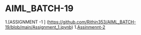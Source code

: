 # AIML_BATCH-19
1.[ASSIGNMENT -1 ] (https://github.com/Rithin353/AIML_BATCH-19/blob/main/Assignment_1.ipynb)
1.[Assinmennt-2](https://github.com/Rithin353/AIML_BATCH-19/blob/main/Assignment_2.ipynb)

